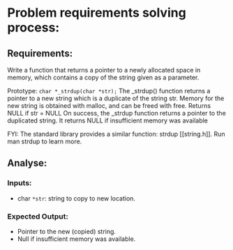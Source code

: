 # Problem requirements solving process:
## Requirements:
Write a function that returns a pointer to a newly allocated space in memory, which contains a copy of the string given as a parameter.

Prototype: ```char *_strdup(char *str);```
The _strdup() function returns a pointer to a new string which is a duplicate of the string str. Memory for the new string is obtained with malloc, and can be freed with free.
Returns NULL if str = NULL
On success, the _strdup function returns a pointer to the duplicated string. It returns NULL if insufficient memory was available

FYI: The standard library provides a similar function: strdup [[string.h]]. Run man strdup to learn more.

## Analyse:
### Inputs: 
- char `*str`: string to copy to new location.

### Expected Output:
- Pointer to the new (copied) string.
- Null if insufficient memory was available.
